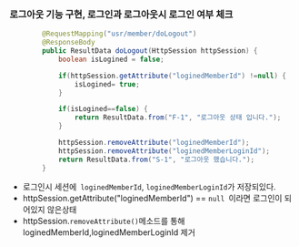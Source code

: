 ### 로그아웃 기능 구현, 로그인과 로그아웃시 로그인 여부 체크

```java
        @RequestMapping("usr/member/doLogout")
        @ResponseBody
        public ResultData doLogout(HttpSession httpSession) {	
            boolean isLogined = false;

            if(httpSession.getAttribute("loginedMemberId") !=null) {
                isLogined= true;
            }

            if(isLogined==false) {
                return ResultData.from("F-1", "로그아웃 상태 입니다.");
            }

            httpSession.removeAttribute("loginedMemberId");
            httpSession.removeAttribute("loginedMemberLoginId");
            return ResultData.from("S-1", "로그아웃 했습니다.");		
        }
```

- 로그인시 세션에``` loginedMemberId```, ```loginedMemberLoginId```가 저장되있다.
- httpSession.getAttribute("loginedMemberId") == ```null ```이라면 로그인이 되어있지 않은상태
- httpSession.```removeAttribute()```메소드를 통해 loginedMemberId,loginedMemberLoginId 제거

